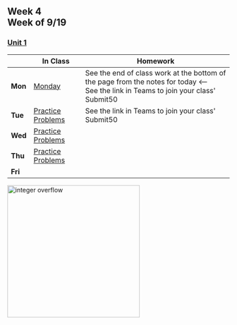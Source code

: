 <meta http-equiv="refresh" content="300"/>

## Week 4<br>Week of 9/19 

### [Unit 1](/apcsp/curriculum/1)  

  |       |In Class               |Homework   |
  |-------|---------              |---------  |
  |**Mon**|[Monday](/apcsp/plans/9-19-22) |See the end of class work at the bottom of the page from the notes for today <--<br>See the link in Teams to join your class' Submit50 |
  |**Tue**|[Practice Problems](https://cs50.harvard.edu/ap/2023/problems/1/) |See the link in Teams to join your class' Submit50 |
  |**Wed**|[Practice Problems](https://cs50.harvard.edu/ap/2023/problems/1/) | |
  |**Thu**|[Practice Problems](https://cs50.harvard.edu/ap/2023/problems/1/) | |
  |**Fri**| | |

<img src="https://news.mit.edu/sites/default/files/download/201503/MIT-Integer-Over-01-press.jpg" alt="integer overflow" height="300">

